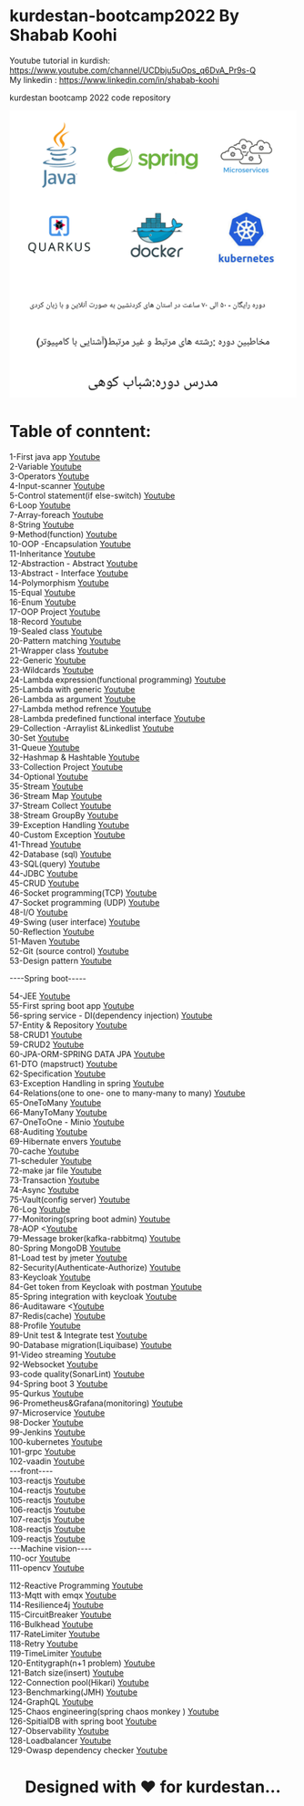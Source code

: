 # kurdestan-bootcamp2022 By Shabab Koohi </br>
 Youtube tutorial in kurdish: https://www.youtube.com/channel/UCDbju5uOps_q6DvA_Pr9s-Q  </br>
My linkedin : https://www.linkedin.com/in/shabab-koohi </br>

kurdestan bootcamp 2022 code repository </br>

![Screenshot](KurdestanBootcamp.jpg)
# Table of conntent:</br>
1-First java app [Youtube](https://www.youtube.com/watch?v=6QG6NjJXO1A&t=15s) </br>
2-Variable [Youtube](https://www.youtube.com/watch?v=Yjx8c44Yvno&t=1s) </br>
3-Operators [Youtube](https://www.youtube.com/watch?v=i6yrIfwP18M&t=2s) </br>
4-Input-scanner [Youtube](https://www.youtube.com/watch?v=OQ9J7-66kTo&t=1s) </br>
5-Control statement(if else-switch) [Youtube](https://www.youtube.com/watch?v=YoaTUqERyeQ&t=6s) </br>
6-Loop [Youtube](https://www.youtube.com/watch?v=tlpDhJrIYYs&t=2s) </br>
7-Array-foreach [Youtube](https://www.youtube.com/watch?v=w8kNuk9jYBw&t=5s) </br>
8-String [Youtube](https://www.youtube.com/watch?v=sGuJCGs5oIg&t=5s) </br>
9-Method(function) [Youtube](https://www.youtube.com/watch?v=ZPVx4MTGZD4&t=15s) </br>
10-OOP -Encapsulation [Youtube](https://www.youtube.com/watch?v=1MzCTbmXkf4&t=1s) </br>
11-Inheritance [Youtube](https://www.youtube.com/watch?v=h-RNwM_MVJU&t=1s) </br>
12-Abstraction - Abstract [Youtube](https://www.youtube.com/watch?v=MY7a3RSuonI) </br>
13-Abstract - Interface [Youtube](https://www.youtube.com/watch?v=a9fS0pFdXYI) </br>
14-Polymorphism [Youtube](https://www.youtube.com/watch?v=7uBuIQkfq6U) </br>
15-Equal [Youtube](https://www.youtube.com/watch?v=73bnAEjauyQs) </br>
16-Enum [Youtube](https://www.youtube.com/watch?v=wGImzJGQVz0) </br>
17-OOP Project [Youtube](https://www.youtube.com/watch?v=hz-wSpreS6w) </br>
18-Record [Youtube](https://www.youtube.com/watch?v=7Gid5vR5yB0) </br>
19-Sealed class [Youtube](https://www.youtube.com/watch?v=2ndeMlxNjwc) </br>
20-Pattern matching [Youtube](https://www.youtube.com/watch?v=BurUesKLQE4&t=3s) </br>
21-Wrapper class  [Youtube](https://youtu.be/V7ez2wn4B5w) </br>
22-Generic [Youtube](https://youtu.be/IBQqJ_TJBSE) </br>
23-Wildcards [Youtube](https://youtu.be/Zv337DDic-w) </br>
24-Lambda expression(functional programming) [Youtube](https://youtu.be/vuJeEDf9BE4) </br>
25-Lambda with generic [Youtube](https://youtu.be/gkhZyN_uJhY) </br>
26-Lambda as argument [Youtube](https://youtu.be/ZEBVMDKjLVo) </br>
27-Lambda method refrence [Youtube](https://youtu.be/vOVmWUVnhIQ) </br>
28-Lambda predefined functional interface [Youtube](https://youtu.be/1Kd4qzkvIsQ) </br>
29-Collection -Arraylist &Linkedlist [Youtube](https://youtu.be/nYuhjh-vjbA) </br>
30-Set [Youtube](https://youtu.be/-TAc6nOY6X4) </br>
31-Queue  [Youtube](https://youtu.be/6MC5PVjzffE) </br>
32-Hashmap & Hashtable [Youtube](https://youtu.be/Jmc0do_96ZI) </br>
33-Collection Project [Youtube](https://youtu.be/IYuH44gXgr8) </br>
34-Optional [Youtube](https://youtu.be/CH-7Pmeob-c) </br>
35-Stream   [Youtube](https://youtu.be/Rb3uOokijHM) </br>
36-Stream  Map [Youtube](https://youtu.be/BuFPbTfpTNw) </br>
37-Stream  Collect [Youtube](https://youtu.be/-39RGENCg5g) </br>
38-Stream  GroupBy [Youtube](https://youtu.be/7IhxRrAvEpU) </br>
39-Exception Handling [Youtube](https://youtu.be/B37_dxTqEl8) </br>
40-Custom Exception  [Youtube](https://youtu.be/sfRigifMx-Y) </br>
41-Thread [Youtube](https://youtu.be/iTGlwSWDibU) </br>
42-Database (sql) [Youtube](https://youtu.be/-YTsJbQ5N2A) </br>
43-SQL(query) [Youtube](https://youtu.be/R6lhqeDhCms) </br>
44-JDBC [Youtube](https://youtu.be/E58y37MeM9M) </br>
45-CRUD [Youtube](https://youtu.be/auL9MJfc0ic) </br>
46-Socket programming(TCP) [Youtube](https://youtu.be/sZ1LYoIESW8) </br>
47-Socket programming (UDP) [Youtube](https://youtu.be/sZ1LYoIESW8) </br>
48-I/O [Youtube](https://youtu.be/dE6oR_wIBDY) </br>
49-Swing (user interface) [Youtube](https://youtu.be/2vm1Qbc5pR0) </br>
50-Reflection [Youtube](https://youtu.be/A2y0OMhjg_c) </br>
51-Maven [Youtube](https://youtu.be/zPW1sr-IZG8) </br>
52-Git (source control) [Youtube](https://youtu.be/HPgcZTLHxJ4) </br>
53-Design pattern [Youtube](https://youtu.be/IgHnhPLULAw) </br>

----Spring boot-----

54-JEE [Youtube](https://youtu.be/q353MfQr40k) </br>
55-First spring boot app [Youtube](https://youtu.be/u3Yr0mswacg) </br>
56-spring service - DI(dependency injection) [Youtube](https://youtu.be/PmrQcgFFjHI) </br>
57-Entity & Repository [Youtube](https://youtu.be/9xtOq_GkmQY) </br>
58-CRUD1 [Youtube](https://youtu.be/mqeipAUphkk) </br>
59-CRUD2 [Youtube](https://youtu.be/f-MfT0Bl_GA)  </br>
60-JPA-ORM-SPRING DATA JPA [Youtube](https://youtu.be/BXwFRk-403w) </br>
61-DTO (mapstruct) [Youtube](https://youtu.be/IciqVtPCaBo) </br>
62-Specification [Youtube](https://youtu.be/MUtJ8tj6hdU) </br>
63-Exception Handling in spring [Youtube](https://youtu.be/WlkWzXvTkGs) </br>
64-Relations(one to one- one to many-many to many) [Youtube](https://youtu.be/i1V2HXinsVw) </br>
65-OneToMany [Youtube](https://youtu.be/fcQymGzp_1Y) </br>
66-ManyToMany [Youtube](https://youtu.be/E4vcG4WSIcU) </br>
67-OneToOne - Minio [Youtube](https://youtu.be/5tLERNNAl_A) </br>
68-Auditing [Youtube](https://youtu.be/GoC3qHOwBYo) </br>
69-Hibernate envers [Youtube](https://youtu.be/JEpRLQtD_rU) </br>
70-cache [Youtube](https://youtu.be/0KIaM3yCOw8) </br>
71-scheduler [Youtube](https://youtu.be/ypgNE7VK9XI) </br>
72-make jar file [Youtube](https://youtu.be/kY4rT1Sa-aA) </br>
73-Transaction [Youtube](https://youtu.be/t0q3P6IlI1E) </br>
74-Async [Youtube](https://youtu.be/sB_bWZEEzSo) </br>
75-Vault(config server) [Youtube](https://youtu.be/7HsSladjtcs) </br>
76-Log [Youtube](https://youtu.be/gcVGoYB68qA) </br>
77-Monitoring(spring boot admin) [Youtube](https://youtu.be/Jfa3P60jPTk) </br>
78-AOP <[Youtube](https://youtu.be/BigeftF3IGc) </br>
79-Message broker(kafka-rabbitmq) [Youtube](https://youtu.be/kMjUALWlPrA) </br>
80-Spring MongoDB [Youtube](https://youtu.be/bjsR93D-q6s) </br>
81-Load test by jmeter [Youtube](https://youtu.be/XogIbs00BDY) </br>
82-Security(Authenticate-Authorize) [Youtube](https://youtu.be/4MHK27bMS4g) </br>
83-Keycloak [Youtube](https://youtu.be/zFHbLFlogUE) </br>
84-Get token from Keycloak with postman [Youtube](https://youtu.be/7-LpG2gjm0w) </br>
85-Spring integration with keycloak [Youtube](https://youtu.be/8yGSjUdY-8A) </br>
86-Auditaware <[Youtube](https://youtu.be/ndxII93LC-k) </br>
87-Redis(cache) [Youtube](https://youtu.be/vkaJJ6FmOgg) </br>
88-Profile [Youtube](https://youtu.be/lZ_oD7f-M3M) </br>
89-Unit test & Integrate test [Youtube](https://youtu.be/mrMkCRcU374) </br>
90-Database migration(Liquibase) [Youtube](https://youtu.be/4WEjYNlqk_k) </br>
91-Video streaming [Youtube](https://youtu.be/H_jlisDipYQ) </br>
92-Websocket [Youtube](https://youtu.be/ymsQ6fRUZf0) </br>
93-code quality(SonarLint) [Youtube](https://youtu.be/jwWsQeBWcqs) </br>
94-Spring boot 3 [Youtube](https://youtu.be/c6e5K8mLHCo) </br>
95-Qurkus  [Youtube](https://youtu.be/QmO0uNSzNf8) </br>
96-Prometheus&Grafana(monitoring) [Youtube](https://youtu.be/RjJpd3K8E68) </br>
97-Microservice [Youtube](https://youtu.be/n-eTcWKgO5I) </br>
98-Docker [Youtube](https://youtu.be/rGLoVcnezx0) </br>
99-Jenkins [Youtube](https://youtu.be/GMljIRoyj1A) </br>
100-kubernetes [Youtube](https://youtu.be/9kCtD70bLog) </br>
101-grpc [Youtube](https://youtu.be/lVsWeBYO-zo) </br>
102-vaadin [Youtube](https://youtu.be/HzMgr_FUOKI) </br>
---front----  </br>
103-reactjs [Youtube](https://youtu.be/eAeR4FgAMdg) </br>
104-reactjs [Youtube](https://youtu.be/04NFcbb9Qec) </br>
105-reactjs [Youtube](https://youtu.be/Fr8TApi72KM) </br>
106-reactjs [Youtube](https://youtu.be/Xsm7UYj4GmI) </br>
107-reactjs [Youtube](https://youtu.be/8q3g8gGbnQo) </br>
108-reactjs [Youtube](https://youtu.be/hhwJkn31DBU) </br>
109-reactjs [Youtube](https://youtu.be/RTywXOFp5Xs) </br>
---Machine vision---- </br>
110-ocr [Youtube](https://youtu.be/a-D6ey2lGhk) </br>
111-opencv [Youtube](https://youtu.be/HVSzj_nS07w) </br>

112-Reactive Programming [Youtube](https://youtu.be/ZXXZEhjtCx0) </br>
113-Mqtt with emqx  [Youtube](https://youtu.be/ZHAIjnfNwYA) </br>
114-Resilience4j  [Youtube](https://youtu.be/MmzD242FHZM) </br>
115-CircuitBreaker [Youtube](https://youtu.be/H2Ar8QsPhR0) </br>
116-Bulkhead [Youtube](https://youtu.be/heiimXVshzM) </br>
117-RateLimiter [Youtube](https://youtu.be/Bjqm4-m4Fws) </br>
118-Retry [Youtube](https://youtu.be/Bjqm4-m4Fws) </br>
119-TimeLimiter [Youtube](https://youtu.be/0wEfCPXUy4s) </br>
120-Entitygraph(n+1 problem) [Youtube](https://youtu.be/PscwXLS6_ic) </br>
121-Batch size(insert) [Youtube](https://youtu.be/9nLG7Ht3Npo) </br>
122-Connection pool(Hikari) [Youtube](https://youtu.be/hqobEqNO0CA) </br>
123-Benchmarking(JMH)  [Youtube](https://www.youtube.com/watch?v=54_a1QqvDTg&t=2s) </br>
124-GraphQL  [Youtube](https://www.youtube.com/watch?v=PeQ5vHTeDdk) </br>
125-Chaos engineering(spring chaos monkey ) [Youtube](https://www.youtube.com/watch?v=FJS-oPRgkzY) </br>
126-SpitialDB with spring boot [Youtube](https://www.youtube.com/watch?v=-ESx5fVYsac) </br>
127-Observability [Youtube](https://www.youtube.com/watch?v=nvh5NKgBi3A) </br>
128-Loadbalancer [Youtube](https://www.youtube.com/watch?v=7W0kmoMUKt4) </br>
129-Owasp dependency checker [Youtube](https://www.youtube.com/watch?v=7qGoGiWu5Tw) </br>


<h1 align="center">Designed with ❤️ for kurdestan...</h1>

